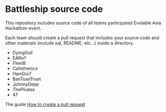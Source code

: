 # Battleship source code

This repository includes source code of all teams participated Evolable Asia Hackathon event.

Each team should create a pull request that includes your source code and other materials (include sql, README, etc...) inside a directory.

* DyingGull
* EANo1
* FleetB
* Calisthenics
* HamDoi7
* BanToanTruot
* JohnnyDepp
* ThePirates
* 4T

The guide [How to create a pull request](https://help.github.com/articles/creating-a-pull-request-from-a-fork/)
